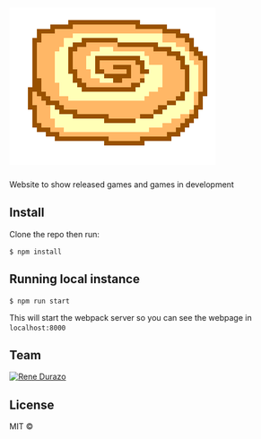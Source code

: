 # ![pageres](src/images/logo.png)

Website to show released games and games in development


## Install

Clone the repo then run:

```
$ npm install 
```

## Running local instance

```
$ npm run start
```

This will start the webpack server so you can see the webpage in
`localhost:8000`



## Team

[![Rene Durazo](http://2.gravatar.com/userimage/114864761/97c5487828d08fb18543d9c47602c5ff)](https://github.com/raiot)


## License

MIT ©